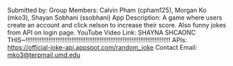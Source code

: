 Submitted by: 
Group Members: Calvin Pham (cpham125), Morgan Ko (mko3), Shayan Sobhani (ssobhani)
App Description: A game where users create an account and click nelson to increase their score. Also funny jokes from API on login page.
YouTube Video Link: SHAYNA SHCAONC THIS~!!!!!!!!!!!!!!!!!!!!!!!!!!!!!!!!!!!!!!!!!!!!!!!!!!!!!!!!!!!!!!!!!!!!!!!!!!!!!!!!!!
APIs: https://official-joke-api.appspot.com/random_joke
Contact Email: mko3@terpmail.umd.edu
